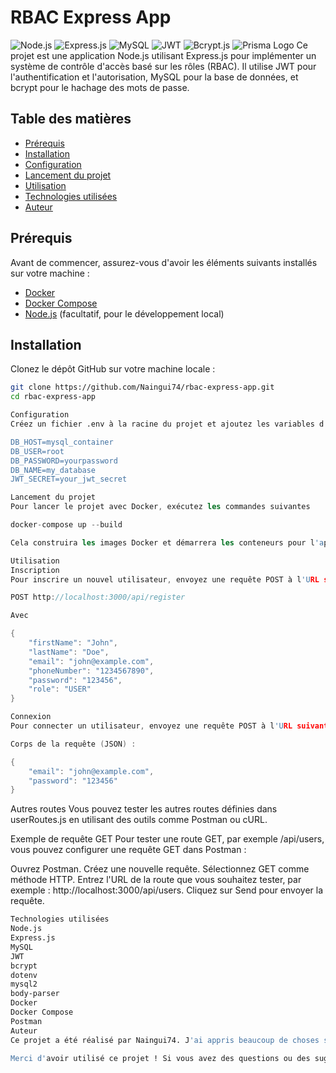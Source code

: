 # RBAC Express App
![Node.js](https://img.shields.io/badge/Node.js-339933?style=flat&logo=node.js&logoColor=white)
![Express.js](https://img.shields.io/badge/Express.js-000000?style=flat&logo=express&logoColor=white)
![MySQL](https://img.shields.io/badge/MySQL-00758F?style=flat&logo=mysql&logoColor=white)
![JWT](https://img.shields.io/badge/JSON%20Web%20Token-000000?style=flat&logo=json-web-tokens&logoColor=white)
![Bcrypt.js](https://img.shields.io/badge/bcrypt.js-FD6D2F?style=flat&logo=bcrypt&logoColor=white)
![Prisma Logo](https://www.prisma.io/images/logo.svg)
Ce projet est une application Node.js utilisant Express.js pour implémenter un système de contrôle d'accès basé sur les rôles (RBAC). Il utilise JWT pour l'authentification et l'autorisation, MySQL pour la base de données, et bcrypt pour le hachage des mots de passe.

## Table des matières

- [Prérequis](#prérequis)
- [Installation](#installation)
- [Configuration](#configuration)
- [Lancement du projet](#lancement-du-projet)
- [Utilisation](#utilisation)
- [Technologies utilisées](#technologies-utilisées)
- [Auteur](#auteur)

## Prérequis

Avant de commencer, assurez-vous d'avoir les éléments suivants installés sur votre machine :

- [Docker](https://www.docker.com/)
- [Docker Compose](https://docs.docker.com/compose/)
- [Node.js](https://nodejs.org/) (facultatif, pour le développement local)

## Installation

Clonez le dépôt GitHub sur votre machine locale :

```sh
git clone https://github.com/Naingui74/rbac-express-app.git
cd rbac-express-app

Configuration
Créez un fichier .env à la racine du projet et ajoutez les variables d'environnement nécessaires :

DB_HOST=mysql_container
DB_USER=root
DB_PASSWORD=yourpassword
DB_NAME=my_database
JWT_SECRET=your_jwt_secret

```
```s
Lancement du projet
Pour lancer le projet avec Docker, exécutez les commandes suivantes 

docker-compose up --build

Cela construira les images Docker et démarrera les conteneurs pour l'application Node.js et la base de données MySQL.

```
```h
Utilisation
Inscription
Pour inscrire un nouvel utilisateur, envoyez une requête POST à l'URL suivante :

POST http://localhost:3000/api/register

Avec 

{
    "firstName": "John",
    "lastName": "Doe",
    "email": "john@example.com",
    "phoneNumber": "1234567890",
    "password": "123456",
    "role": "USER"
}

Connexion
Pour connecter un utilisateur, envoyez une requête POST à l'URL suivante :

Corps de la requête (JSON) :

{
    "email": "john@example.com",
    "password": "123456"
}
```
Autres routes
Vous pouvez tester les autres routes définies dans userRoutes.js en utilisant des outils comme Postman ou cURL.

Exemple de requête GET
Pour tester une route GET, par exemple /api/users, vous pouvez configurer une requête GET dans Postman :

Ouvrez Postman.
Créez une nouvelle requête.
Sélectionnez GET comme méthode HTTP.
Entrez l'URL de la route que vous souhaitez tester, par exemple : http://localhost:3000/api/users.
Cliquez sur Send pour envoyer la requête.
```sh
Technologies utilisées
Node.js
Express.js
MySQL
JWT
bcrypt
dotenv
mysql2
body-parser
Docker
Docker Compose
Postman
Auteur
Ce projet a été réalisé par Naingui74. J'ai appris beaucoup de choses sur RBAC et comment l'implémenter dans une application Node.js, ainsi que sur l'utilisation de JWT pour l'authentification et l'autorisation, MySQL pour la base de données, et bien plus encore.

Merci d'avoir utilisé ce projet ! Si vous avez des questions ou des suggestions, n'hésitez pas à me contacter.

```

